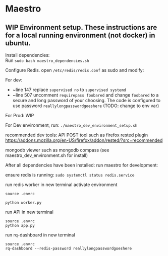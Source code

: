 # Maestro

## WIP Environment setup.  These instructions are for a local running environment (not docker) in ubuntu.   
Install dependencies:   
Run 
`sudo bash maestro_dependencies.sh`

Configure Redis.  open `/etc/redis/redis.conf` as sudo and modify:

For dev:
* ~line 147 replace `supervised no` to `supervised systemd`
* ~line 507 uncomment `requirepass foobared` and change `foobared` to a secure and long password of your choosing.  The code is configured to use password `reallylongpasswordgoeshere` (TODO:  change to env var) 

For Prod:  WIP

For Dev environment, run:
`./maestro_dev_environment_setup.sh`

recommended dev tools:
API POST tool such as firefox rested plugin  
https://addons.mozilla.org/en-US/firefox/addon/rested/?src=recommended

mongodb viewer such as mongodb compass  (see maestro_dev_environment.sh for install)


After all dependencies have been installed:  run maestro for development:

ensure redis is running:
`sudo systemctl status redis.service`

run redis worker in new terminal
activate environment

`source .envrc`

`python worker.py`

run API in new terminal
```
source .envrc
python app.py
```

run rq-dashboard in new terminal
```
source .envrc
rq-dashboard --redis-password reallylongpasswordgoeshere
```

